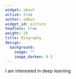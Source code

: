 ```yaml
---
widget: about
active: true
author: admin
widget_id: picture
headless: true
weight: 20
title: Biography
design:
  background:
    image: ""
    image_darken: 0.5
---
```

I am interested in deep learning